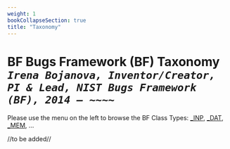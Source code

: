 ```yaml
---
weight: 1
bookCollapseSection: true
title: "Taxonomy"
---
```


<!-- Google tag (gtag.js) -->
<script async src="https://www.googletagmanager.com/gtag/js?id=G-PJ364XPP9F"></script>
<script>
  window.dataLayer = window.dataLayer || [];
  function gtag(){dataLayer.push(arguments);}
  gtag('js', new Date());

  gtag('config', 'G-PJ364XPP9F');
</script>

# BF Bugs Framework (BF) Taxonomy <br/>_`Irena Bojanova, Inventor/Creator, PI & Lead, NIST Bugs Framework (BF), 2014 – ~~~~`_

Please use the menu on the left to browse the BF Class Types: [_INP](/BF/info/bf-classes/_inp/), [_DAT](/BF/info/bf-classes/_dat/), [_MEM](/BF/info/bf-classes/_mem/), ...

//to be added//